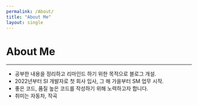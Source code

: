 ```yaml
---
permalink: /About/
title: "About Me"
layout: single
---
```


# About Me
***
+ 공부한 내용을 정리하고 리마인드 하기 위한 목적으로 블로그 개설.
+ 2022년부터 SI 개발자로 첫 회사 입사, 그 해 가을부터 SM 업무 시작.
+ 좋은 코드, 품질 높은 코드를 작성하기 위해 노력하고자 합니다.
+ 취미는 자동차, 작곡
